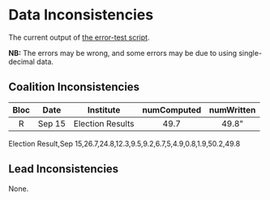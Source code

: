 Data Inconsistencies
====================
The current output of [the error-test script][tests].

**NB:** The errors may be wrong, and some errors may be due to using single-decimal data.

Coalition Inconsistencies
-------------------------

Bloc | Date    | Institute        | numComputed | numWritten
:---:|:-------:|------------------|:-----------:|:---------:
 R   | Sep 15  | Election Results | 49.7        | 49.8"

 Election Result,Sep 15,26.7,24.8,12.3,9.5,9.2,6.7,5,4.9,0.8,1.9,50.2,49.8

Lead Inconsistencies
--------------------
None.


[tests]: https://github.com/ndarville/danish-polls/tree/master/_tests
